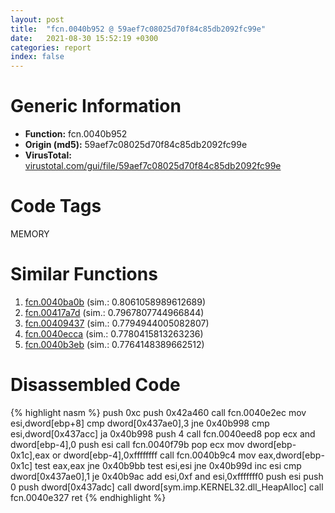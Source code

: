 ```yaml
---
layout: post
title:  "fcn.0040b952 @ 59aef7c08025d70f84c85db2092fc99e"
date:   2021-08-30 15:52:19 +0300
categories: report
index: false
---
```


# Generic Information
- **Function:** fcn.0040b952
- **Origin (md5):** 59aef7c08025d70f84c85db2092fc99e
- **VirusTotal:** [virustotal.com/gui/file/59aef7c08025d70f84c85db2092fc99e][virustotal_ref]

# Code Tags
<span class="tag" id="MEMORY">MEMORY</span>


# Similar Functions

1. [fcn.0040ba0b][similar_1_ref] (sim.: 0.8061058989612689)
2. [fcn.00417a7d][similar_2_ref] (sim.: 0.7967807744966844)
3. [fcn.00409437][similar_3_ref] (sim.: 0.7794944005082807)
4. [fcn.0040ecca][similar_4_ref] (sim.: 0.7780415813263236)
5. [fcn.0040b3eb][similar_5_ref] (sim.: 0.7764148389662512)


# Disassembled Code

{% highlight nasm %}
push 0xc
push 0x42a460
call fcn.0040e2ec
mov esi,dword[ebp+8]
cmp dword[0x437ae0],3
jne 0x40b998
cmp esi,dword[0x437acc]
ja 0x40b998
push 4
call fcn.0040eed8
pop ecx
and dword[ebp-4],0
push esi
call fcn.0040f79b
pop ecx
mov dword[ebp-0x1c],eax
or dword[ebp-4],0xffffffff
call fcn.0040b9c4
mov eax,dword[ebp-0x1c]
test eax,eax
jne 0x40b9bb
test esi,esi
jne 0x40b99d
inc esi
cmp dword[0x437ae0],1
je 0x40b9ac
add esi,0xf
and esi,0xfffffff0
push esi
push 0
push dword[0x437adc]
call dword[sym.imp.KERNEL32.dll_HeapAlloc]
call fcn.0040e327
ret 
{% endhighlight %}


[similar_1_ref]: /report/fcn.0040ba0b@59aef7c08025d70f84c85db2092fc99e
[similar_2_ref]: /report/fcn.00417a7d@1123b7aa5760238fe93045e585b8234c
[similar_3_ref]: /report/fcn.00409437@6c5b0418e4a4c57d99cda47d2717045d
[similar_4_ref]: /report/fcn.0040ecca@59aef7c08025d70f84c85db2092fc99e
[similar_5_ref]: /report/fcn.0040b3eb@b7a5b92638cb734d6411e4abb8a97a82
[virustotal_ref]: https://www.virustotal.com/gui/file/59aef7c08025d70f84c85db2092fc99e